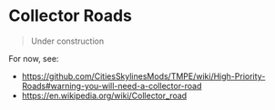 # Collector Roads

> Under construction

For now, see:

* https://github.com/CitiesSkylinesMods/TMPE/wiki/High-Priority-Roads#warning-you-will-need-a-collector-road
* https://en.wikipedia.org/wiki/Collector_road